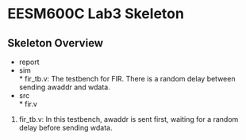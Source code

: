 **EESM600C Lab3 Skeleton**
===
**Skeleton Overview**
---
* report                
* sim                
         * fir_tb.v: The testbench for FIR. There is a random delay between sending awaddr and wdata.              
* src                
        * fir.v                        
1. fir_tb.v: In this testbench, awaddr is sent first, waiting for a random delay before sending wdata.
